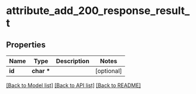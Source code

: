 # attribute_add_200_response_result_t

## Properties
Name | Type | Description | Notes
------------ | ------------- | ------------- | -------------
**id** | **char \*** |  | [optional] 

[[Back to Model list]](../README.md#documentation-for-models) [[Back to API list]](../README.md#documentation-for-api-endpoints) [[Back to README]](../README.md)


